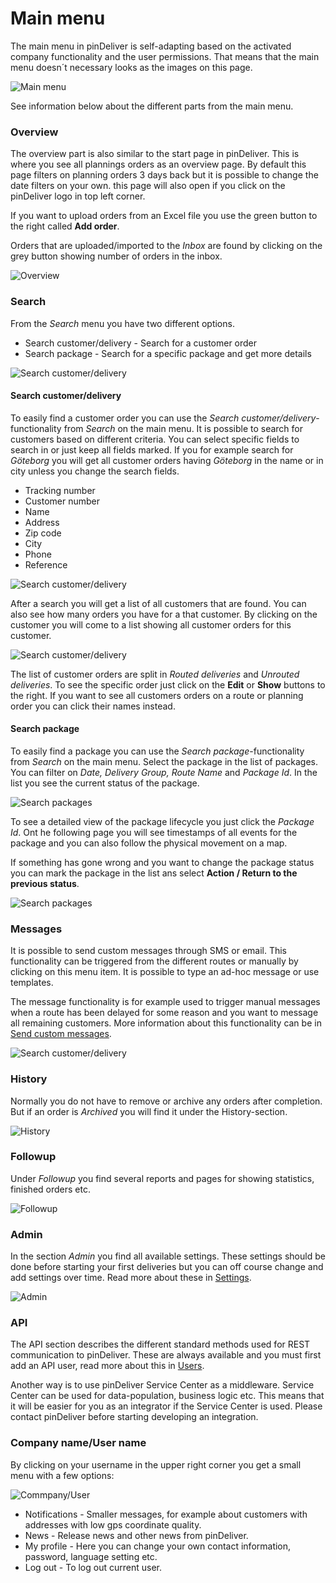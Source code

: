 # Main menu

The main menu in pinDeliver is self-adapting based on the activated company functionality and the user permissions. That means that the main menu doesn´t necessary looks as the images on this page.

![Main menu](/images/main_menu.png)

See information below about the different parts from the main menu.

### Overview
The overview part is also similar to the start page in pinDeliver. This is where you see all plannings orders as an overview page. By default this page filters on planning orders 3 days back but it is possible to change the date filters on your own. this page will also open if you click on the pinDeliver logo in top left corner.

If you want to upload orders from an Excel file you use the green button to the right called **Add order**.

Orders that are uploaded/imported to the *Inbox* are found by clicking on the grey button showing number of orders in the inbox.

![Overview](/images/main_menu_overview.png)

### Search
From the *Search* menu you have two different options.

* Search customer/delivery - Search for a customer order
* Search package - Search for a specific package and get more details

![Search customer/delivery](/images/main_menu_search_customer_delivery0.png)

#### Search customer/delivery
To easily find a customer order you can use the *Search customer/delivery*-functionality from *Search* on the main menu. It is possible to search for customers based on different criteria. You can select specific fields to search in or just keep all fields marked. If you for example search for *Göteborg* you will get all customer orders having *Göteborg* in the name or in city unless you change the search fields.

* Tracking number
* Customer number
* Name
* Address
* Zip code
* City
* Phone
* Reference    

![Search customer/delivery](/images/main_menu_search_customer_delivery1.png)

After a search you will get a list of all customers that are found. You can also see how many orders you have for a that customer. By clicking on the customer you will come to a list showing all customer orders for this customer.

![Search customer/delivery](/images/main_menu_search_customer_delivery2.png)

The list of customer orders are split in *Routed deliveries* and *Unrouted deliveries*. To see the specific order just click on the **Edit** or **Show** buttons to the right. If you want to see all customers orders on a route or planning order you can click their names instead.

#### Search package
To easily find a package you can use the *Search package*-functionality from *Search* on the main menu. Select the package in the list of packages. You can filter on *Date, Delivery Group, Route Name* and *Package Id*. In the list you see the current status of the package.

![Search packages](/images/main_menu_search_package1.png)

To see a detailed view of the package lifecycle you just click the *Package Id*. Ont he following page you will see timestamps of all events for the package and you can also follow the physical movement on a map.

If something has gone wrong and you want to change the package status you can mark the package in the list ans select **Action / Return to the previous status**.

![Search packages](/images/main_menu_search_package2.png)

### Messages
It is possible to send custom messages through SMS or email. This functionality can be triggered from the different routes or manually by clicking on this menu item. It is possible to type an ad-hoc message or use templates.

The message functionality is for example used to trigger manual messages when a route has been delayed for some reason and you want to message all remaining customers.
More information about this functionality can be in [Send custom messages](send_custom_messages.md).

![Search customer/delivery](/images/main_menu_messages.png)

### History
Normally you do not have to remove or archive any orders after completion. But if an order is *Archived* you will find it under the History-section.

![History](/images/main_menu_history.png)

### Followup
Under *Followup* you find several reports and pages for showing statistics, finished orders etc. 

![Followup](/images/main_menu_followup.png)

### Admin
In the section *Admin* you find all available settings. These settings should be done before starting your first deliveries but you can off course change and add settings over time. Read more about these in [Settings](settings.md).

![Admin](/images/main_menu_admin.png)

### API
The API section describes the different standard methods used for REST communication to pinDeliver. These are always available and you must first add an API user, read more about this in [Users](users.md).

Another way is to use pinDeliver Service Center as a middleware. Service Center can be used for data-population, business logic etc. This means that it will be easier for you as an integrator if the Service Center is used. Please contact pinDeliver before starting developing an integration.

### Company name/User name
By clicking on your username in the upper right corner you get a small menu with a few options:

![Commpany/User](/images/main_menu_companyname_username.png)

* Notifications - Smaller messages, for example about customers with addresses with low gps coordinate quality.
* News - Release news and other news from pinDeliver.
* My profile - Here you can change your own contact information, password, language setting etc.
* Log out - To log out current user.
